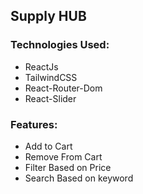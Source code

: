 ## Supply HUB

### Technologies Used: 

- ReactJs
- TailwindCSS
- React-Router-Dom
- React-Slider



### Features:
  - Add to Cart
  - Remove From Cart
  - Filter Based on Price
  - Search Based on keyword
